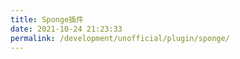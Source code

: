 ```yaml
---
title: Sponge插件
date: 2021-10-24 21:23:33
permalink: /development/unofficial/plugin/sponge/
---
```

